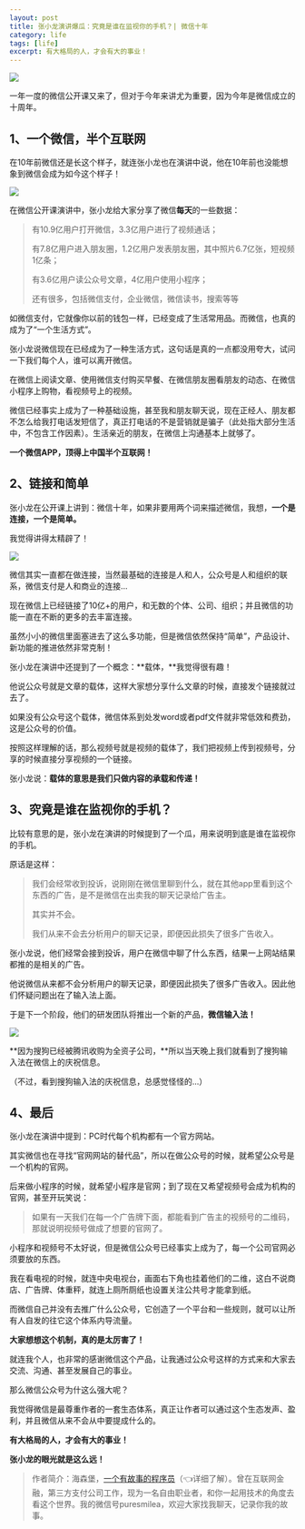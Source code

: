 ```yaml
---
layout: post
title: 张小龙演讲爆瓜：究竟是谁在监视你的手机？| 微信十年
category: life
tags: [life]
excerpt: 有大格局的人，才会有大的事业！
---
```


![](http://favorites.ren/assets/images/2021/it/jianshi/jianshi01.jpg) 

一年一度的微信公开课又来了，但对于今年来讲尤为重要，因为今年是微信成立的十周年。

## 1、一个微信，半个互联网

在10年前微信还是长这个样子，就连张小龙也在演讲中说，他在10年前也没能想象到微信会成为如今这个样子！

![](http://favorites.ren/assets/images/2021/it/jianshi/jianshi02.jpg) 

在微信公开课演讲中，张小龙给大家分享了微信**每天**的一些数据：

>有10.9亿用户打开微信，3.3亿用户进行了视频通话；
>
>有7.8亿用户进入朋友圈，1.2亿用户发表朋友圈，其中照片6.7亿张，短视频1亿条；
>
>有3.6亿用户读公众号文章，4亿用户使用小程序；
>
>还有很多，包括微信支付，企业微信，微信读书，搜索等等

如微信支付，它就像你以前的钱包一样，已经变成了生活常用品。而微信，也真的成为了“一个生活方式”。

张小龙说微信现在已经成为了一种生活方式，这句话是真的一点都没用夸大，试问一下我们每个人，谁可以离开微信。

在微信上阅读文章、使用微信支付购买早餐、在微信朋友圈看朋友的动态、在微信小程序上购物，看视频号上的视频。

微信已经事实上成为了一种基础设施，甚至我和朋友聊天说，现在正经人、朋友都不怎么给我打电话发短信了，真正打电话的不是营销就是骗子（此处指大部分生活中，不包含工作因素）。生活亲近的朋友，在微信上沟通基本上就够了。

**一个微信APP，顶得上中国半个互联网！**

## 2、链接和简单

张小龙在公开课上讲到：微信十年，如果非要用两个词来描述微信，我想，**一个是连接，一个是简单。**

我觉得讲得太精辟了！

![](http://favorites.ren/assets/images/2021/it/jianshi/jianshi03.jpg) 

微信其实一直都在做连接，当然最基础的连接是人和人，公众号是人和组织的联系，微信支付是人和商业的连接...

现在微信上已经链接了10亿+的用户，和无数的个体、公司、组织；并且微信的功能一直在不断的更多的去丰富连接。

虽然小小的微信里面塞进去了这么多功能，但是微信依然保持“简单”，产品设计、新功能的推进依然非常克制！

张小龙在演讲中还提到了一个概念：**载体，**我觉得很有趣！

他说公众号就是文章的载体，这样大家想分享什么文章的时候，直接发个链接就过去了。

如果没有公众号这个载体，微信体系到处发word或者pdf文件就非常低效和费劲，这是公众号的价值。

按照这样理解的话，那么视频号就是视频的载体了，我们把视频上传到视频号，分享的时候直接分享视频的一个链接。

张小龙说：**载体的意思是我们只做内容的承载和传递！**

## 3、究竟是谁在监视你的手机？

比较有意思的是，张小龙在演讲的时候提到了一个瓜，用来说明到底是谁在监视你的手机。

原话是这样：

>我们会经常收到投诉，说刚刚在微信里聊到什么，就在其他app里看到这个东西的广告，是不是微信在出卖我的聊天记录给广告主。
>
>其实并不会。 
>
>我们从来不会去分析用户的聊天记录，即便因此损失了很多广告收入。

张小龙说，他们经常会接到投诉，用户在微信中聊了什么东西，结果一上网站结果都推的是相关的广告。

他说微信从来都不会分析用户的聊天记录，即便因此损失了很多广告收入。因此他们怀疑问题出在了输入法上面。

于是下一个阶段，他们的研发团队将推出一个新的产品，**微信输入法！**

![](http://favorites.ren/assets/images/2021/it/jianshi/jianshi04.jpg) 

**因为搜狗已经被腾讯收购为全资子公司，**所以当天晚上我们就看到了搜狗输入法在微信上的庆祝信息。

（不过，看到搜狗输入法的庆祝信息，总感觉怪怪的...）

## 4、最后

张小龙在演讲中提到：PC时代每个机构都有一个官方网站。

其实微信也在寻找“官网网站的替代品”，所以在做公众号的时候，就希望公众号是一个机构的官网。

后来做小程序的时候，就希望小程序是官网；到了现在又希望视频号会成为机构的官网，甚至开玩笑说：

>如果有一天我们在每一个广告牌下面，都能看到广告主的视频号的二维码，那就说明视频号做成了想要的官网了。

小程序和视频号不太好说，但是微信公众号已经事实上成为了，每一个公司官网必须要放的东西。

我在看电视的时候，就连中央电视台，画面右下角也挂着他们的二维，这白不说商店、广告牌、体重秤，就连上厕所厕纸也设置关注公共号才能拿到纸。

而微信自己并没有去推广什么公众号，它创造了一个平台和一些规则，就可以让所有人自发的往它这个体系内导流量。

**大家想想这个机制，真的是太厉害了！**

就连我个人，也非常的感谢微信这个产品，让我通过公众号这样的方式来和大家去交流、沟通、甚至发展自己的事业。

那么微信公众号为什这么强大呢？

我觉得微信是最尊重作者的一套生态体系，真正让作者可以通过这个生态发声、盈利，并且微信从来不会从中要提成什么的。

**有大格局的人，才会有大的事业！**

**张小龙的眼光就是这么远！**

>作者简介：海森堡，[一个有故事的程序员](https://mp.weixin.qq.com/s/bPk_-DcGF_7lTDoR1pKqVg)（👈详细了解）。曾在互联网金融，第三方支付公司工作，现为一名自由职业者，和你一起用技术的角度去看这个世界。我的微信号puresmilea，欢迎大家找我聊天，记录你我的故事。